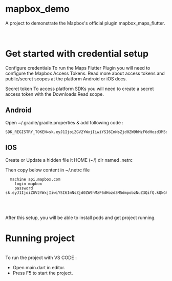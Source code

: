 # mapbox_demo

A project to demonstrate the Mapbox's official plugin mapbox_maps_flutter.

<br>

# Get started with credential setup

Configure credentials 
To run the Maps Flutter Plugin you will need to configure the Mapbox Access Tokens. Read more about access tokens and public/secret scopes at the platform Android or iOS docs.

Secret token
To access platform SDKs you will need to create a secret access token with the Downloads:Read scope.

## Android 

Open ~/.gradle/gradle.properties & add following code :
  ```
  SDK_REGISTRY_TOKEN=sk.eyJ1IjoiZGV2YWxjIiwiYSI6ImNsZjd0ZW9hMzF6dHozd3M5dmpobzNuZ3QifQ.kQkGhAsAmywHi8A82BuatA
  ```


## IOS

Create or Update a hidden file it HOME (~/) dir named .netrc   

Then copy below content in ~/.netrc file

  ```
    machine api.mapbox.com
      login mapbox
      password sk.eyJ1IjoiZGV2YWxjIiwiYSI6ImNsZjd0ZW9hMzF6dHozd3M5dmpobzNuZ3QifQ.kQkGhAsAmywHi8A82BuatA
  ```

<br><br>

After this setup, you will be able to install pods and get project running.

# Running project
<br>
To run the project with VS CODE :

- Open main.dart in editor.
- Press F5 to start the project.